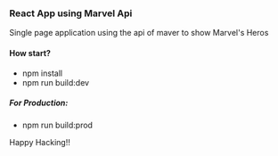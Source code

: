 ### React App using Marvel Api
Single page application using the api of maver to show Marvel's Heros 

#### How start?

 * npm install
 * npm run build:dev
  ##### For Production:
  * npm run build:prod

Happy Hacking!!